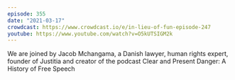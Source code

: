 ```yaml
---
episode: 355
date: "2021-03-17"
crowdcast: https://www.crowdcast.io/e/in-lieu-of-fun-episode-247
youtube: https://www.youtube.com/watch?v=O5kUTSIGM2k
---
```

We are joined by Jacob Mchangama, a Danish lawyer, human rights expert, founder of Justitia and creator of the podcast Clear and Present Danger: A History of Free Speech
